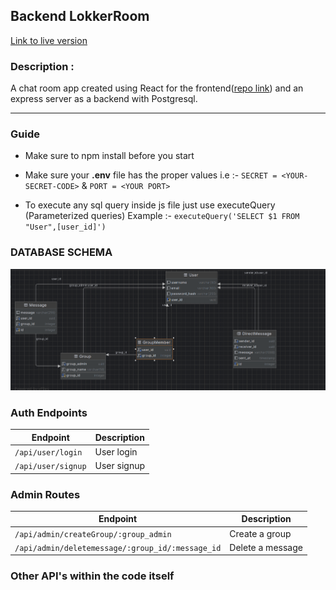 
## Backend LokkerRoom

  

[Link to live version](https://lokkerroom-d7516.web.app/)

  

### Description :

  

A chat room app created using React for the frontend([repo link](https://github.com/asakshat/frontend_lokker)) and an express server as a backend with Postgresql.

  

---

### Guide

- Make sure to npm install before you start
- Make sure your **.env** file has the proper values
 i.e :- `SECRET = <YOUR-SECRET-CODE>`  & `PORT = <YOUR PORT>`

- To execute any sql query inside js file just use executeQuery (Parameterized queries)
 Example :- `executeQuery('SELECT $1 FROM "User",[user_id]')`

 ### DATABASE SCHEMA 
 ![alt text](./image.png "Title")

### Auth Endpoints

  

<!-- prettier-ignore -->

| Endpoint      | Description |
| ------------- | ----------- |
| `/api/user/login` | User login   |
| `/api/user/signup` | User signup |


  

### Admin Routes

  

<!-- prettier-ignore -->
| Endpoint                           | Description        |
| ---------------------------------- | ------------------ |
| `/api/admin/createGroup/:group_admin` | Create a group     |
| `/api/admin/deletemessage/:group_id/:message_id` | Delete a message |


  

### Other API's within the code itself
